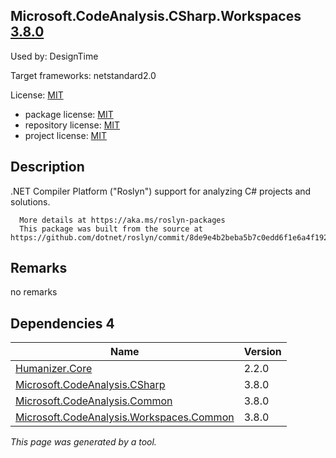 Microsoft.CodeAnalysis.CSharp.Workspaces [3.8.0](https://www.nuget.org/packages/Microsoft.CodeAnalysis.CSharp.Workspaces/3.8.0)
--------------------

Used by: DesignTime

Target frameworks: netstandard2.0

License: [MIT](../../../../licenses/mit) 

- package license: [MIT](https://licenses.nuget.org/MIT) 
- repository license: [MIT](https://github.com/dotnet/roslyn) 
- project license: [MIT](https://github.com/dotnet/roslyn) 

Description
-----------
.NET Compiler Platform ("Roslyn") support for analyzing C# projects and solutions.
    
      More details at https://aka.ms/roslyn-packages
      This package was built from the source at https://github.com/dotnet/roslyn/commit/8de9e4b2beba5b7c0edd6f1e6a4f192a51fdc872.

Remarks
-----------
no remarks


Dependencies 4
-----------

|Name|Version|
|----------|:----|
|[Humanizer.Core](../../../../packages/nuget.org/humanizer.core/2.2.0)|2.2.0|
|[Microsoft.CodeAnalysis.CSharp](../../../../packages/nuget.org/microsoft.codeanalysis.csharp/3.8.0)|3.8.0|
|[Microsoft.CodeAnalysis.Common](../../../../packages/nuget.org/microsoft.codeanalysis.common/3.8.0)|3.8.0|
|[Microsoft.CodeAnalysis.Workspaces.Common](../../../../packages/nuget.org/microsoft.codeanalysis.workspaces.common/3.8.0)|3.8.0|

*This page was generated by a tool.*